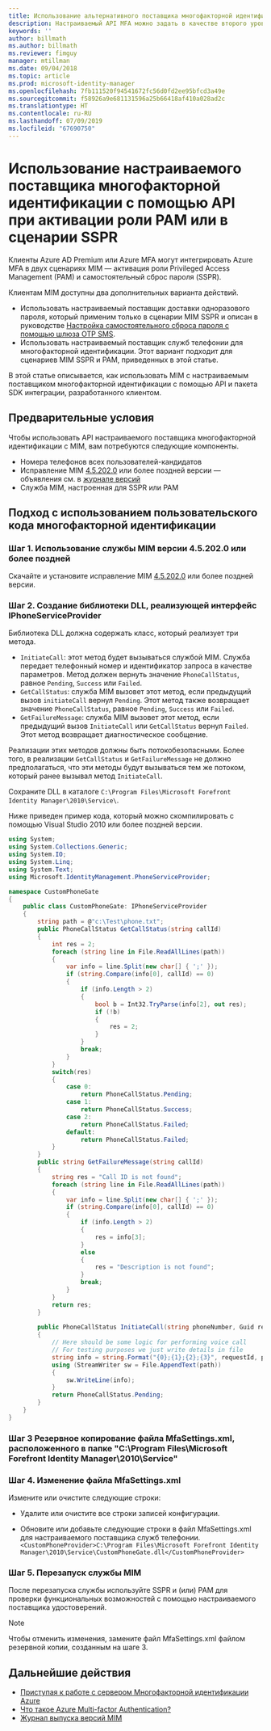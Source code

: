 ```yaml
---
title: Использование альтернативного поставщика многофакторной идентификации с помощью API для активации сценариев PAM или SSPR | Документация Майкрософт
description: Настраиваемый API MFA можно задать в качестве второго уровня безопасности при активации ролей в сценариях Privileged Access Management (PAM) и самостоятельного сброса пароля (SSPR).
keywords: ''
author: billmath
ms.author: billmath
ms.reviewer: fimguy
manager: mtillman
ms.date: 09/04/2018
ms.topic: article
ms.prod: microsoft-identity-manager
ms.openlocfilehash: 7fb111520f94541672fc56d0fd2ee95bfcd3a49e
ms.sourcegitcommit: f58926a9e681131596a25b66418af410a028ad2c
ms.translationtype: HT
ms.contentlocale: ru-RU
ms.lasthandoff: 07/09/2019
ms.locfileid: "67690750"
---
```

# <a name="use-a-custom-multi-factor-authentication-provider-via-an-api-during-pam-role-activation-or-in-sspr"></a>Использование настраиваемого поставщика многофакторной идентификации с помощью API при активации роли PAM или в сценарии SSPR

Клиенты Azure AD Premium или Azure MFA могут интегрировать Azure MFA в двух сценариях MIM — активация роли Privileged Access Management (PAM) и самостоятельный сброс пароля (SSPR).

Клиентам MIM доступны два дополнительных варианта действий.

 - Использовать настраиваемый поставщик доставки одноразового пароля, который применим только в сценарии MIM SSPR и описан в руководстве [Настройка самостоятельного сброса пароля с помощью шлюза OTP SMS](https://docs.microsoft.com/en-us/previous-versions/mim/hh824692(v=ws.10)).
 - Использовать настраиваемый поставщик служб телефонии для многофакторной идентификации. Этот вариант подходит для сценариев MIM SSPR и PAM, приведенных в этой статье.

В этой статье описывается, как использовать MIM с настраиваемым поставщиком многофакторной идентификации с помощью API и пакета SDK интеграции, разработанного клиентом.  

## <a name="prerequisites"></a>Предварительные условия

Чтобы использовать API настраиваемого поставщика многофакторной идентификации с MIM, вам потребуются следующие компоненты.

- Номера телефонов всех пользователей-кандидатов
- Исправление MIM [4.5.202.0](https://www.microsoft.com/download/details.aspx?id=57278) или более поздней версии — объявления см. в [журнале версий](reference/version-history.md)
- Служба MIM, настроенная для SSPR или PAM

## <a name="approach-using-custom-multi-factor-authentication-code"></a>Подход с использованием пользовательского кода многофакторной идентификации

### <a name="step-1-ensure-mim-service-is-at-version-452020-or-later"></a>Шаг 1. Использование службы MIM версии 4.5.202.0 или более поздней

Скачайте и установите исправление MIM [4.5.202.0](https://www.microsoft.com/download/details.aspx?id=57278) или более поздней версии.

### <a name="step-2-create-a-dll-which-implements-the-iphoneserviceprovider-interface"></a>Шаг 2. Создание библиотеки DLL, реализующей интерфейс IPhoneServiceProvider

Библиотека DLL должна содержать класс, который реализует три метода.

- `InitiateCall`: этот метод будет вызываться службой MIM. Служба передает телефонный номер и идентификатор запроса в качестве параметров.  Метод должен вернуть значение `PhoneCallStatus`, равное `Pending`, `Success` или `Failed`.
- `GetCallStatus`: служба MIM вызовет этот метод, если предыдущий вызов `initiateCall` вернул `Pending`. Этот метод также возвращает значение `PhoneCallStatus`, равное `Pending`, `Success` или `Failed`.
- `GetFailureMessage`: служба MIM вызовет этот метод, если предыдущий вызов `InitiateCall` или `GetCallStatus` вернул `Failed`. Этот метод возвращает диагностическое сообщение.

Реализации этих методов должны быть потокобезопасными. Более того, в реализации `GetCallStatus` и `GetFailureMessage` не должно предполагаться, что эти методы будут вызываться тем же потоком, который ранее вызывал метод `InitiateCall`.

Сохраните DLL в каталоге `C:\Program Files\Microsoft Forefront Identity Manager\2010\Service\`.

Ниже приведен пример кода, который можно скомпилировать с помощью Visual Studio 2010 или более поздней версии.

```csharp
using System;
using System.Collections.Generic;
using System.IO;
using System.Linq;
using System.Text;
using Microsoft.IdentityManagement.PhoneServiceProvider;

namespace CustomPhoneGate
{
    public class CustomPhoneGate: IPhoneServiceProvider
    {
        string path = @"c:\Test\phone.txt";
        public PhoneCallStatus GetCallStatus(string callId)
        {
            int res = 2;
            foreach (string line in File.ReadAllLines(path))
            {
                var info = line.Split(new char[] { ';' });
                if (string.Compare(info[0], callId) == 0)
                {
                    if (info.Length > 2)
                    {
                        bool b = Int32.TryParse(info[2], out res);
                        if (!b)
                        {
                            res = 2;
                        }
                    }
                    break;
                }
            }
            switch(res)
            {
                case 0:
                    return PhoneCallStatus.Pending;
                case 1:
                    return PhoneCallStatus.Success;
                case 2:
                    return PhoneCallStatus.Failed;
                default:
                    return PhoneCallStatus.Failed;
            }       
        }
        public string GetFailureMessage(string callId)
        {
            string res = "Call ID is not found";
            foreach (string line in File.ReadAllLines(path))
            {
                var info = line.Split(new char[] { ';' });
                if (string.Compare(info[0], callId) == 0)
                {
                    if (info.Length > 2)
                    {
                        res = info[3];
                    }
                    else
                    {
                        res = "Description is not found";
                    }
                    break;
                }
            }
            return res;            
        }
        
        public PhoneCallStatus InitiateCall(string phoneNumber, Guid requestId, Dictionary<string,object> deliveryAttributes)
        {
            // Here should be some logic for performing voice call
            // For testing purposes we just write details in file             
            string info = string.Format("{0};{1};{2};{3}", requestId, phoneNumber, 0, string.Empty);
            using (StreamWriter sw = File.AppendText(path))
            {
                sw.WriteLine(info);                
            }
            return PhoneCallStatus.Pending;    
        }
    }
}
```
### <a name="step-3-backup-the-mfasettingsxml-located-in-the-cprogram-filesmicrosoft-forefront-identity-manager2010service"></a>Шаг 3 Резервное копирование файла MfaSettings.xml, расположенного в папке "C:\Program Files\Microsoft Forefront Identity Manager\2010\Service"

### <a name="step-4-edit-the-mfasettingsxml-file"></a>Шаг 4. Изменение файла MfaSettings.xml

Измените или очистите следующие строки:

- Удалите или очистите все строки записей конфигурации. 

- Обновите или добавьте следующие строки в файл MfaSettings.xml для настраиваемого поставщика служб телефонии. <br>
`<CustomPhoneProvider>C:\Program Files\Microsoft Forefront Identity Manager\2010\Service\CustomPhoneGate.dll</CustomPhoneProvider>`

### <a name="step-5-restart-mim-service"></a>Шаг 5. Перезапуск службы MIM

После перезапуска службы используйте SSPR и (или) PAM для проверки функциональных возможностей с помощью настраиваемого поставщика удостоверений.

> [!NOTE] 
> Чтобы отменить изменения, замените файл MfaSettings.xml файлом резервной копии, созданным на шаге 3.


## <a name="next-steps"></a>Дальнейшие действия

- [Приступая к работе с сервером Многофакторной идентификации Azure](https://docs.microsoft.com/en-us/azure/active-directory/authentication/howto-mfaserver-deploy)
- [Что такое Azure Multi-factor Authentication?](https://docs.microsoft.com/azure/multi-factor-authentication/multi-factor-authentication)
- [Журнал выпуска версий MIM](./reference/version-history.md)

